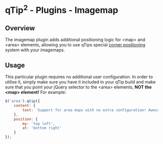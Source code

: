 # qTip<sup>2</sup> - Plugins - Imagemap

<a name="overview"></a>
## Overview
The imagemap plugin adds additional positioning logic for &lt;map&gt; and &lt;area&gt; elements, allowing you to use qTips special [corner positioning](../position.md)
system with your imagemaps.

<a name="usage"></a>
## Usage
This particular plugin requires no additional user configuration. In order to utilise it, simply make sure you have it included in your qTip build and make sure that you point your jQuery selector to
the &lt;area&gt; elements, **NOT the &lt;map&gt; element!** For example:

```js
$('area').qtip({
	content: {
		text: 'Support for area maps with no extra configuration! Awesome.'
	},
	position: {
		my: 'top left',
		at: 'bottom right'
	}
});
```